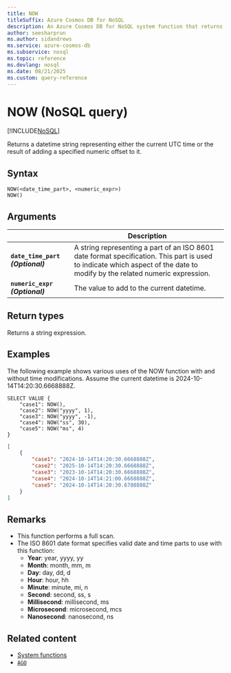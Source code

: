 ```yaml
---
title: NOW
titleSuffix: Azure Cosmos DB for NoSQL
description: An Azure Cosmos DB for NoSQL system function that returns a datetime string representing either the current UTC time or the result of adding a specified numeric offset to it.
author: seesharprun
ms.author: sidandrews
ms.service: azure-cosmos-db
ms.subservice: nosql
ms.topic: reference
ms.devlang: nosql
ms.date: 08/21/2025
ms.custom: query-reference
---
```


# NOW (NoSQL query)

[!INCLUDE[NoSQL](../../includes/appliesto-nosql.md)]

Returns a datetime string representing either the current UTC time or the result of adding a specified numeric offset to it.

## Syntax

```nosql
NOW(<date_time_part>, <numeric_expr>)
NOW()
```  

## Arguments

| | Description |
| --- | --- |
| **`date_time_part` *(Optional)*** | A string representing a part of an ISO 8601 date format specification. This part is used to indicate which aspect of the date to modify by the related numeric expression. |
| **`numeric_expr` *(Optional)*** | The value to add to the current datetime. |

## Return types

Returns a string expression.

## Examples

The following example shows various uses of the NOW function with and without time modifications.
Assume the current datetime is 2024-10-14T14:20:30.6668888Z.

```nosql
SELECT VALUE {
    "case1": NOW(),
    "case2": NOW("yyyy", 1),
    "case3": NOW("yyyy", -1),
    "case4": NOW("ss", 30),
    "case5": NOW("ms", 4)
}
```

```json
[
    {
        "case1": "2024-10-14T14:20:30.6668888Z",
        "case2": "2025-10-14T14:20:30.6668888Z",
        "case3": "2023-10-14T14:20:30.6668888Z",
        "case4": "2024-10-14T14:21:00.6668888Z",
        "case5": "2024-10-14T14:20:30.6708888Z"
    }
]
```

## Remarks

- This function performs a full scan.
- The ISO 8601 date format specifies valid date and time parts to use with this function:
  - **Year**: year, yyyy, yy
  - **Month**: month, mm, m
  - **Day**: day, dd, d
  - **Hour**: hour, hh
  - **Minute**: minute, mi, n
  - **Second**: second, ss, s
  - **Millisecond**: millisecond, ms
  - **Microsecond**: microsecond, mcs
  - **Nanosecond**: nanosecond, ns

## Related content

- [System functions](system-functions.yml)
- [`AGO`](ago.md)
